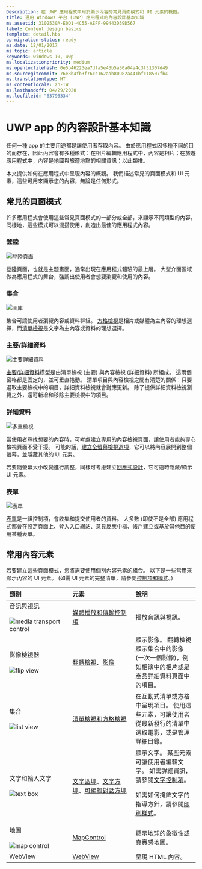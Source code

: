 ```yaml
---
Description: 在 UWP 應用程式中用於顯示內容的常見頁面模式和 UI 元素的概觀。
title: 通用 Windows 平台 (UWP) 應用程式的內容設計基本知識
ms.assetid: 3102530A-E0D1-4C55-AEFF-99443D39D567
label: Content design basics
template: detail.hbs
op-migration-status: ready
ms.date: 12/01/2017
ms.topic: article
keywords: windows 10, uwp
ms.localizationpriority: medium
ms.openlocfilehash: 0e5b46223ea7dfa5e43b5a50a04a4c3f31307d49
ms.sourcegitcommit: 76e8b4fb3f76cc162aab80982a441bfc18507fb4
ms.translationtype: HT
ms.contentlocale: zh-TW
ms.lasthandoff: 04/29/2020
ms.locfileid: "63796334"
---
```

# <a name="content-design-basics-for-uwp-apps"></a>UWP app 的內容設計基本知識

任何一種 app 的主要用途都是讓使用者存取內容。 由於應用程式因多種不同的目的而存在，因此內容會有多種形式：在相片編輯應用程式中，內容是相片；在旅遊應用程式中，內容是地圖與旅遊地點的相關資訊；以此類推。 

本文提供如何在應用程式中呈現內容的概觀。 我們描述常見的頁面模式和 UI 元素，這些可用來顯示您的內容，無論是任何形式。

## <a name="common-page-patterns"></a>常見的頁面模式

許多應用程式會使用這些常見頁面模式的一部分或全部，來顯示不同類型的內容。 同樣地，這些模式可以混搭使用，創造出最佳的應用程式內容。

### <a name="landing"></a>登陸

![登陸頁面](images/content-basics/hero-screen.png)

登陸頁面，也就是主題畫面，通常出現在應用程式體驗的最上層。 大型介面區域做為應用程式的舞台，強調出使用者會想要瀏覽和使用的內容。

### <a name="collections"></a>集合

![圖庫](images/content-basics/gridview.png)

集合可讓使用者瀏覽內容或資料群組。 [方格檢視](../controls-and-patterns/item-templates-gridview.md)是相片或媒體為主內容的理想選擇，而[清單檢視](../controls-and-patterns/item-templates-listview.md)是文字為主內容或資料的理想選擇。


### <a name="masterdetail"></a>主要/詳細資料

![主要詳細資料](images/content-basics/master-detail.png)

[主要/詳細資料](../controls-and-patterns/master-details.md)模型是由清單檢視 (主要) 與內容檢視 (詳細資料) 所組成。 這兩個窗格都是固定的，並可垂直捲動。 清單項目與內容檢視之間有清楚的關係：只要選取主要檢視中的項目，詳細資料檢視就會對應更新。 除了提供詳細資料檢視瀏覽之外，還可新增和移除主要檢視中的項目。

### <a name="details"></a>詳細資料

![多重檢視](images/multi-view.png)

當使用者尋找想要的內容時，可考慮建立專用的內容檢視頁面，讓使用者能夠專心檢視頁面不受干擾。 可能的話，[建立全螢幕檢視選項](../layout/show-multiple-views.md)，它可以將內容展開到整個螢幕，並隱藏其他的 UI 元素。 

若要隨螢幕大小改變進行調整，同樣可考慮建立[回應式設計](design-and-ui-intro.md)，它可適時隱藏/顯示 UI 元素。

### <a name="forms"></a>表單
![表單](images/content-basics/forms.png)

[表單](../controls-and-patterns/forms.md)是一組控制項，會收集和提交使用者的資料。 大多數 (即使不是全部) 應用程式都會在設定頁面上、登入入口網站、意見反應中樞、帳戶建立或基於其他目的使用某種表單。 

## <a name="common-content-elements"></a>常用內容元素

若要建立這些頁面模式，您將需要使用個別內容元素的組合。 以下是一些常用來顯示內容的 UI 元素。 (如需 UI 元素的完整清單，請參閱[控制項和模式](../controls-and-patterns/index.md)。)

<div class="mx-responsive-img">
<table>
<colgroup>
<col width="33%" />
<col width="33%" />
<col width="33%" />
</colgroup>
<thead>
<tr class="header">
<th align="left">類別</th>
<th align="left">元素</th>
<th align="left">說明</th>
</tr>
</thead>
<tbody>
<tr class="odd">
<td align="left">音訊與視訊<br/><br/>
    <img src="images/content-basics/media-transport.png" alt="media transport control" /></td>
<td align="left"><a href="../controls-and-patterns/media-playback.md">媒體播放和傳輸控制項</a></td>
<td align="left">播放音訊與視訊。</td>
</tr>
<tr class="even">
<td align="left">影像檢視器<br/><br/>
    <img src="images/content-basics/flipview.jpg" alt="flip view" /></td>
<td align="left"><a href="../controls-and-patterns/flipview.md">翻轉檢視</a>、<a href="../controls-and-patterns/images-imagebrushes.md">影像</a></td>
<td align="left">顯示影像。 翻轉檢視顯示集合中的影像 (一次一個影像)，例如相簿中的相片或是產品詳細資料頁面中的項目。</td>
</tr>
<tr class="odd">
<td align="left">集合 <br/><br/>
    <img src="images/content-basics/listview.png" alt="list view" /></td>
<td align="left"><a href="../controls-and-patterns/lists.md">清單檢視和方格檢視</a></td>
<td align="left">在互動式清單或方格中呈現項目。 使用這些元素，可讓使用者從最新發行的清單中選取電影，或是管理詳細目錄。</td>
</tr>
<tr class="even">
<td align="left">文字和輸入文字 <br/><br/>
    <img src="images/content-basics/textbox.png" alt="text box" /></td>
<td align="left"><p><a href="../controls-and-patterns/text-block.md">文字區塊</a>、<a href="../controls-and-patterns/text-box.md">文字方塊</a>、<a href="../controls-and-patterns/rich-edit-box.md">可編輯對話方塊</a></p>
</td>
<td align="left">顯示文字。 某些元素可讓使用者編輯文字。 如需詳細資訊，請參閱<a href="../controls-and-patterns/text-controls.md">文字控制項</a>。
<p>如需如何掩飾文字的指導方針，請參閱<a href="../style/typography.md">印刷樣式</a>。</p>
</td>
</tr>
<tr class="odd">
<td align="left">地圖<br/><br/>
    <img src="images/content-basics/mapcontrol.png" alt="map control" /></td>
<td align="left"><a href="../../maps-and-location/display-maps.md">MapControl</a></td>
<td align="left">顯示地球的象徵性或真實感地圖。</td>
</tr>
<tr class="even">
<td align="left">WebView</td>
<td align="left"><a href="../controls-and-patterns/web-view.md">WebView</a></td>
<td align="left">呈現 HTML 內容。</td>
</tr>
</tbody>
</table>
</div>
